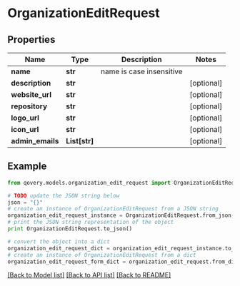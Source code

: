 # OrganizationEditRequest


## Properties
Name | Type | Description | Notes
------------ | ------------- | ------------- | -------------
**name** | **str** | name is case insensitive | 
**description** | **str** |  | [optional] 
**website_url** | **str** |  | [optional] 
**repository** | **str** |  | [optional] 
**logo_url** | **str** |  | [optional] 
**icon_url** | **str** |  | [optional] 
**admin_emails** | **List[str]** |  | [optional] 

## Example

```python
from qovery.models.organization_edit_request import OrganizationEditRequest

# TODO update the JSON string below
json = "{}"
# create an instance of OrganizationEditRequest from a JSON string
organization_edit_request_instance = OrganizationEditRequest.from_json(json)
# print the JSON string representation of the object
print OrganizationEditRequest.to_json()

# convert the object into a dict
organization_edit_request_dict = organization_edit_request_instance.to_dict()
# create an instance of OrganizationEditRequest from a dict
organization_edit_request_form_dict = organization_edit_request.from_dict(organization_edit_request_dict)
```
[[Back to Model list]](../README.md#documentation-for-models) [[Back to API list]](../README.md#documentation-for-api-endpoints) [[Back to README]](../README.md)


